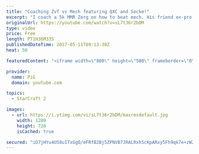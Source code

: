 ```yaml
---
title: "Coaching ZvT vs Mech featuring QXC and Socke!"
excerpt: "I coach a 5k MMR Zerg on how to beat mech. His friend ex-pro QXC comes on the call to help out and plays a match vs him as well! Ex protoss pro Socke also helps us out as his first opponent! -- Watch live at https://www.twitch.tv/x5_pig"
originalUrl: https://youtube.com/watch?v=sL7t36r2bDM
type: video
price: Free
length: PT1H36M33S
publishedDateTime: 2017-05-11T09:13:38Z
heat: 50

featuredContent: "<iframe width=\"800\" height=\"500\" frameborder=\"0\" src=\"https://www.youtube.com/embed/sL7t36r2bDM\" allow=\"accelerometer; autoplay; encrypted-media; gyroscope; picture-in-picture\" allowfullscreen></iframe>"

provider:
  name: PiG
  domain: youtube.com

topics:
  - StarCraft 2

images:
  - url: https://i.ytimg.com/vi/sL7t36r2bDM/maxresdefault.jpg
    width: 1280
    height: 720
    isCached: true

secured: "iD7jHYu4U58u1TxGgO/eFRfB2Bj5ZPNVB7JRALRxh5cKpARxy5Fh9qk7e+zWZVPz+2p8RqAm6ooW6tZ9FDAMNAQ0xtVhi9O8pnO3l5mscefFIqqwK+RPoTYKQRX8zoivM5hD4EE7ROs3c7/3YseaCMaS35ahD20pEyEFCCJjcVXzOk8bRcKF/4eY/21Vl4JGJ9ztX1zckurE/GIgAJtBHVJAFZEFgaur7eoqBQCjN1hQOvI6x2jTHDnkUZgI1X2ng6apFwLauqP3iHp+KhQecqJmPFjBsq+X4tzyxFBrPl57DsUtOvlOcKRv0oNnd/lXUHVKYVTveyS8ugD/zaKbiIT4EjWi/geFXx+4jqPUjxrEmrBQew7Wf1X3279t88vAkMU/1KCiOO8QNJKZ5b3lLfhlW0kI7mq4RqddbtR5wQM=;l+pMJtzkFFRe1HBS+ND6UQ=="
---
```


